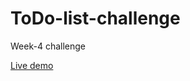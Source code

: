 # ToDo-list-challenge

Week-4 challenge  

[Live demo](https://gonzalopena1.github.io/bootstrap-migration-challenge/)
